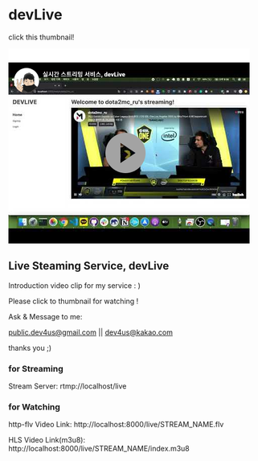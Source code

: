 # devLive

click this thumbnail!

[![Video Label](https://github.com/dev4us/source_warehouse/blob/master/images/mdthumbnail.png?raw=true)](https://www.youtube.com/watch?v=0vmk-YUuGH4)

## Live Steaming Service, devLive

Introduction video clip for my service : )

Please click to thumbnail for watching !

Ask & Message to me:

public.dev4us@gmail.com || dev4us@kakao.com

thanks you ;)


### for Streaming

Stream Server: rtmp://localhost/live

### for Watching

http-flv Video Link:
http://localhost:8000/live/STREAM_NAME.flv

HLS Video Link(m3u8):
http://localhost:8000/live/STREAM_NAME/index.m3u8
